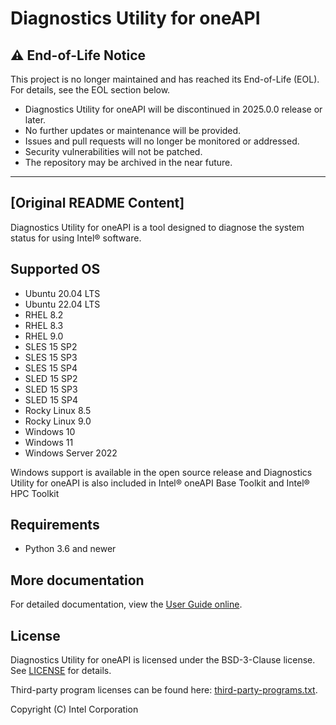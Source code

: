 # Diagnostics Utility for oneAPI

## ⚠️ End-of-Life Notice

This project is no longer maintained and has reached its End-of-Life (EOL). For details, see the EOL section below.
* Diagnostics Utility for oneAPI will be discontinued in 2025.0.0 release or later.
* No further updates or maintenance will be provided.
* Issues and pull requests will no longer be monitored or addressed.
* Security vulnerabilities will not be patched.
* The repository may be archived in the near future.

***

## [Original README Content]

Diagnostics Utility for oneAPI is a tool designed to diagnose the system status for using Intel® software.

## Supported OS

- Ubuntu 20.04 LTS
- Ubuntu 22.04 LTS
- RHEL 8.2
- RHEL 8.3
- RHEL 9.0
- SLES 15 SP2
- SLES 15 SP3
- SLES 15 SP4
- SLED 15 SP2
- SLED 15 SP3
- SLED 15 SP4
- Rocky Linux 8.5
- Rocky Linux 9.0
- Windows 10
- Windows 11
- Windows Server 2022

Windows support is available in the open source release and Diagnostics Utility for oneAPI is also included in Intel® oneAPI Base Toolkit and Intel® HPC Toolkit

## Requirements

- Python 3.6 and newer

## More documentation

For detailed documentation, view the
[User Guide online](https://www.intel.com/content/www/us/en/develop/documentation/diagnostic-utility-user-guide/top.html).

## License

Diagnostics Utility for oneAPI is licensed under the BSD-3-Clause license.
See [LICENSE](licensing/LICENSE) for details.

Third-party program licenses can be found here: [third-party-programs.txt](licensing/third-party-programs.txt).

Copyright (C) Intel Corporation
